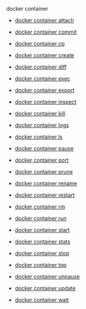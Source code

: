 docker container


<!--
This page is automatically generated from Docker's source code. If you want to
suggest a change to the text that appears here, open a ticket or pull request
in the source repository on GitHub:

https://github.com/docker/cli
-->



- [docker container attach](https://docs.docker.com/reference/cli/docker/container/attach/)

- [docker container commit](https://docs.docker.com/reference/cli/docker/container/commit/)

- [docker container cp](https://docs.docker.com/reference/cli/docker/container/cp/)

- [docker container create](https://docs.docker.com/reference/cli/docker/container/create/)

- [docker container diff](https://docs.docker.com/reference/cli/docker/container/diff/)

- [docker container exec](https://docs.docker.com/reference/cli/docker/container/exec/)

- [docker container export](https://docs.docker.com/reference/cli/docker/container/export/)

- [docker container inspect](https://docs.docker.com/reference/cli/docker/container/inspect/)

- [docker container kill](https://docs.docker.com/reference/cli/docker/container/kill/)

- [docker container logs](https://docs.docker.com/reference/cli/docker/container/logs/)

- [docker container ls](https://docs.docker.com/reference/cli/docker/container/ls/)

- [docker container pause](https://docs.docker.com/reference/cli/docker/container/pause/)

- [docker container port](https://docs.docker.com/reference/cli/docker/container/port/)

- [docker container prune](https://docs.docker.com/reference/cli/docker/container/prune/)

- [docker container rename](https://docs.docker.com/reference/cli/docker/container/rename/)

- [docker container restart](https://docs.docker.com/reference/cli/docker/container/restart/)

- [docker container rm](https://docs.docker.com/reference/cli/docker/container/rm/)

- [docker container run](https://docs.docker.com/reference/cli/docker/container/run/)

- [docker container start](https://docs.docker.com/reference/cli/docker/container/start/)

- [docker container stats](https://docs.docker.com/reference/cli/docker/container/stats/)

- [docker container stop](https://docs.docker.com/reference/cli/docker/container/stop/)

- [docker container top](https://docs.docker.com/reference/cli/docker/container/top/)

- [docker container unpause](https://docs.docker.com/reference/cli/docker/container/unpause/)

- [docker container update](https://docs.docker.com/reference/cli/docker/container/update/)

- [docker container wait](https://docs.docker.com/reference/cli/docker/container/wait/)
